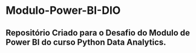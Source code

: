 # Modulo-Power-BI-DIO

## Repositório Criado para o Desafio do Modulo de Power BI do curso Python Data Analytics.
